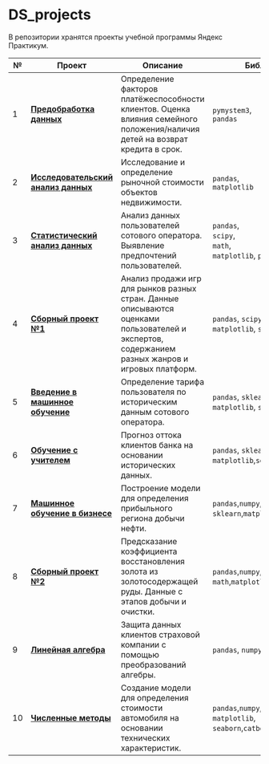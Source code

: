 # DS_projects
В репозитории хранятся проекты учебной программы Яндекс Практикум.


| №  | Проект                                                                                                            | Описание                                                                                                                                         | Библиотеки                                                                      |
|----|-------------------------------------------------------------------------------------------------------------------|--------------------------------------------------------------------------------------------------------------------------------------------------|---------------------------------------------------------------------------------|
| 1  | [**Предобработка данных**](https://github.com/spark71/Data_science_projects/tree/master/01_Preprocessing)         | Определение факторов платёжеспособности клиентов. Оценка влияния семейного положения/наличия детей на возврат кредита в срок.                    | `pymystem3`, <br>`pandas`                                                       |
| 2  | [**Исследовательский анализ данных**](https://github.com/spark71/Data_science_projects/tree/master/02_EDA)        | Исследование и определение рыночной стоимости объектов недвижимости.                                                                             | `pandas`,<br> `matplotlib`                                                      |
| 3  | [**Статистический анализ данных**](https://github.com/spark71/Data_science_projects/tree/master/03_Stat_analysis) | Анализ данных пользователей сотового оператора. Выявление предпочтений пользователей.                                                            | `pandas`,<br> `scipy`,<br> `math`,<br> `matplotlib`, `plotly`                   |
| 4  | [**Сборный проект №1**](https://github.com/spark71/Data_science_projects/tree/master/04_Integrated_project<br>)   | Анализ продажи игр для рынков разных стран. Данные описываются оценками пользователей и экспертов, содержанием разных жанров и игровых платформ. | `pandas`, `scipy`, `math`,<br> `matplotlib`, `seaborn`, `plotly`                |
| 5  | [**Введение в машинное обучение**](https://github.com/spark71/Data_science_projects/tree/master/05_Intro_ML)      | Определение тарифа пользователя по историческим данным сотового оператора.                                                                       | `pandas`, `sklearn`,<br> `matplotlib`, `seaborn`                                |
| 6  | [**Обучение с учителем**](https://github.com/spark71/Data_science_projects/tree/master/06_Supervised_learning)    | Прогноз оттока клиентов банка на основании исторических данных.                                                                                  | `pandas`, `sklearn`,<br>`matplotlib`,`seaborn`                                  |
| 7  | [**Машинное обучение в бизнесе**](https://github.com/spark71/Data_science_projects/tree/master/07_ML_in_business) | Построение модели для определения прибыльного региона добычи нефти.                                                                              | `pandas`,`numpy`,<br>`sklearn`,`matplotlib`,`seaborn`                           |
| 8  | [**Сборный проект №2**](https://github.com/spark71/Data_science_projects/tree/master/08_Integrated_project_gold)  | Предсказание коэффициента восстановления золота из золотосодержащей руды. Данные с этапов добычи и очистки.                                      | `pandas`,`numpy`,`sklearn`,<br> `math`,`matplotlib`,`seaborn`,`scipy`           |
| 9  | [**Линейная алгебра**](https://github.com/spark71/Data_science_projects/tree/master/09_Linear_algebra)            | Защита данных клиентов страховой компании с помощью преобразований алгебры.                                                                    | `pandas`, `numpy`, `sklearn`                                                    |
| 10 | [**Численные методы**](https://github.com/spark71/Data_science_projects/tree/master/10_Numerical_methods)         | Создание модели для определения стоимости автомобиля на основании технических характеристик.                                                     | `pandas`,`numpy`,`sklearn`,<br>`matplotlib`,<br>`seaborn`,`catboost`,`lightgbm` |